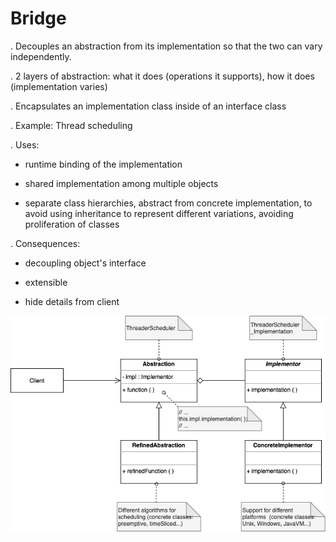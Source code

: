 # Bridge

. Decouples an abstraction from its implementation so that the two can vary independently.

. 2 layers of abstraction: what it does (operations it supports), how it does (implementation varies)

. Encapsulates an implementation class inside of an interface class

. Example: Thread scheduling

. Uses: 

  - runtime binding of the implementation

  - shared implementation among multiple objects

  - separate class hierarchies, abstract from concrete implementation, to avoid using inheritance to represent different variations, avoiding proliferation of classes

. Consequences: 

  - decoupling object's interface 

  - extensible

  - hide details from client


![Bridge UML Diagram](StructuralPatterns-Bridge.drawio.png)
